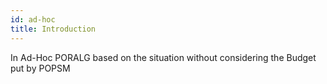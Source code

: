 ```yaml
---
id: ad-hoc
title: Introduction
---
```


In Ad-Hoc PORALG based on the situation without considering the Budget put by POPSM